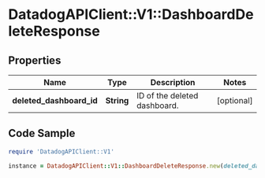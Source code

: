 # DatadogAPIClient::V1::DashboardDeleteResponse

## Properties

Name | Type | Description | Notes
------------ | ------------- | ------------- | -------------
**deleted_dashboard_id** | **String** | ID of the deleted dashboard. | [optional] 

## Code Sample

```ruby
require 'DatadogAPIClient::V1'

instance = DatadogAPIClient::V1::DashboardDeleteResponse.new(deleted_dashboard_id: null)
```


